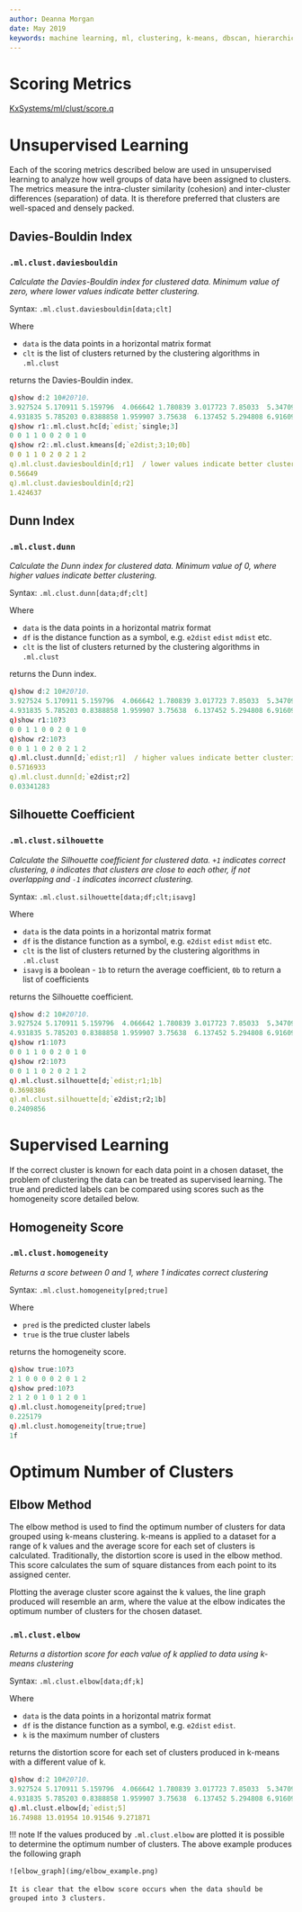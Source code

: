 ```yaml
---
author: Deanna Morgan
date: May 2019
keywords: machine learning, ml, clustering, k-means, dbscan, hierarchical, cure, scoring, davies-bouldin, dunn, silhouette, homogeneity, elbow
---
```


# <i class="fas fa-share-alt"></i> Scoring Metrics

<i class="fab fa-github"></i>
[KxSystems/ml/clust/score.q](https://github.com/kxsystems/ml/clust/score.q)

# Unsupervised Learning

Each of the scoring metrics described below are used in unsupervised learning to analyze how well groups of data have been assigned to clusters. The metrics measure the intra-cluster similarity (cohesion) and inter-cluster differences (separation) of data. It is therefore preferred that clusters are well-spaced and densely packed.

## Davies-Bouldin Index

### `.ml.clust.daviesbouldin`

_Calculate the Davies-Bouldin index for clustered data. Minimum value of zero, where lower values indicate better clustering._

Syntax: `.ml.clust.daviesbouldin[data;clt]`

Where

- `data` is the data points in a horizontal matrix format
- `clt` is the list of clusters returned by the clustering algorithms in `.ml.clust`

returns the Davies-Bouldin index.

```q
q)show d:2 10#20?10.
3.927524 5.170911 5.159796  4.066642 1.780839 3.017723 7.85033  5.347096..
4.931835 5.785203 0.8388858 1.959907 3.75638  6.137452 5.294808 6.916099..
q)show r1:.ml.clust.hc[d;`edist;`single;3]
0 0 1 1 0 0 2 0 1 0
q)show r2:.ml.clust.kmeans[d;`e2dist;3;10;0b]
0 0 1 1 0 2 0 2 1 2
q).ml.clust.daviesbouldin[d;r1]  / lower values indicate better clustering
0.56649
q).ml.clust.daviesbouldin[d;r2]
1.424637
```

## Dunn Index

### `.ml.clust.dunn`

_Calculate the Dunn index for clustered data. Minimum value of 0, where higher values indicate better clustering._

Syntax: `.ml.clust.dunn[data;df;clt]`

Where

- `data` is the data points in a horizontal matrix format
- `df` is the distance function as a symbol, e.g. `e2dist` `edist` `mdist` etc.
- `clt` is the list of clusters returned by the clustering algorithms in `.ml.clust`

returns the Dunn index.

```q
q)show d:2 10#20?10.
3.927524 5.170911 5.159796  4.066642 1.780839 3.017723 7.85033  5.347096..
4.931835 5.785203 0.8388858 1.959907 3.75638  6.137452 5.294808 6.916099..
q)show r1:10?3
0 0 1 1 0 0 2 0 1 0
q)show r2:10?3
0 0 1 1 0 2 0 2 1 2
q).ml.clust.dunn[d;`edist;r1]  / higher values indicate better clustering  
0.5716933
q).ml.clust.dunn[d;`e2dist;r2]
0.03341283
```

## Silhouette Coefficient

### `.ml.clust.silhouette`

_Calculate the Silhouette coefficient for clustered data. `+1` indicates correct clustering, `0` indicates that clusters are close to each other, if not overlapping and `-1` indicates incorrect clustering._

Syntax: `.ml.clust.silhouette[data;df;clt;isavg]`

Where

- `data` is the data points in a horizontal matrix format
- `df` is the distance function as a symbol, e.g. `e2dist` `edist` `mdist` etc.
- `clt` is the list of clusters returned by the clustering algorithms in `.ml.clust`
- `isavg` is a boolean - `1b` to return the average coefficient, `0b` to return a list of coefficients

returns the Silhouette coefficient.

```q
q)show d:2 10#20?10.
3.927524 5.170911 5.159796  4.066642 1.780839 3.017723 7.85033  5.347096..
4.931835 5.785203 0.8388858 1.959907 3.75638  6.137452 5.294808 6.916099..
q)show r1:10?3
0 0 1 1 0 0 2 0 1 0
q)show r2:10?3
0 0 1 1 0 2 0 2 1 2
q).ml.clust.silhouette[d;`edist;r1;1b]
0.3698386
q).ml.clust.silhouette[d;`e2dist;r2;1b]
0.2409856
```


# Supervised Learning

If the correct cluster is known for each data point in a chosen dataset, the problem of clustering the data can be treated as supervised learning. The true and predicted labels can be compared using scores such as the homogeneity score detailed below.

## Homogeneity Score

### `.ml.clust.homogeneity`

_Returns a score between 0 and 1, where 1 indicates correct clustering_

Syntax: `.ml.clust.homogeneity[pred;true]`

Where

-  `pred` is the predicted cluster labels
-  `true` is the true cluster labels

returns the homogeneity score.

```q
q)show true:10?3
2 1 0 0 0 0 2 0 1 2
q)show pred:10?3
2 1 2 0 1 0 1 2 0 1
q).ml.clust.homogeneity[pred;true]
0.225179
q).ml.clust.homogeneity[true;true]
1f
```


# Optimum Number of Clusters

## Elbow Method

The elbow method is used to find the optimum number of clusters for data grouped using k-means clustering. k-means is applied to a dataset for a range of k values and the average score for each set of clusters is calculated. Traditionally, the distortion score is used in the elbow method. This score calculates the sum of square distances from each point to its assigned center.

Plotting the average cluster score against the k values, the line graph produced will resemble an arm, where the value at the elbow indicates the optimum number of clusters for the chosen dataset.

### `.ml.clust.elbow`

_Returns a distortion score for each value of k applied to data using k-means clustering_

Syntax: `.ml.clust.elbow[data;df;k]`

Where

- `data` is the data points in a horizontal matrix format
- `df` is the distance function as a symbol, e.g. `e2dist` `edist`.
- `k` is the maximum number of clusters

returns the distortion score for each set of clusters produced in k-means with a different value of k.

```q
q)show d:2 10#20?10.
3.927524 5.170911 5.159796  4.066642 1.780839 3.017723 7.85033  5.347096..
4.931835 5.785203 0.8388858 1.959907 3.75638  6.137452 5.294808 6.916099.. 
q).ml.clust.elbow[d;`edist;5]
16.74988 13.01954 10.91546 9.271871
```

!!! note
	If the values produced by `.ml.clust.elbow` are plotted it is possible to determine the optimum number of clusters. The above example produces the following graph

	![elbow_graph](img/elbow_example.png)

	It is clear that the elbow score occurs when the data should be grouped into 3 clusters.

